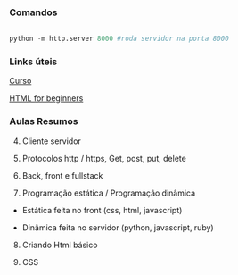 ### Comandos

```Python

python -m http.server 8000 #roda servidor na porta 8000

```

### Links úteis

[Curso](https://www.udemy.com/course/programacao-web-com-django-framework-do-basico-ao-avancado/)

[HTML for beginners](https://html.com/)


### Aulas Resumos


4. Cliente servidor

5. Protocolos http / https, Get, post, put, delete

6. Back, front e fullstack

7. Programação estática / Programação dinâmica

* Estática feita no front (css, html, javascript)

* Dinâmica feita no servidor (python, javascript, ruby)

8. Criando Html básico

9. CSS
